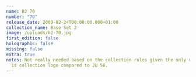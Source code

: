 ```yaml
---
name: B2 70
number: "70"
release_date: 2000-02-24T00:00:00.000+01:00
collection_name: Base Set 2
image: /uploads/b2-70.jpg
first_edition: false
holographic: false
missing: false
extra: true
notes: Not really needed based on the collection rules given the only difference
  is collection logo compared to JU 50.
---
```

